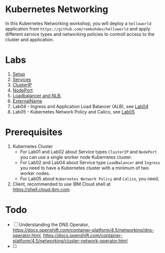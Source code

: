 # Kubernetes Networking

In this Kubernetes Networking workshop, you will deploy a `helloworld` application from `https://github.com/remkohdev/helloworld` and apply different service types and networking policies to controll access to the cluster and application.

# Labs

1. [Setup](docs/setup.md)
2. [Services](docs/services.md)
3. [ClusterIP](docs/clusterip.md)
4. [NodePort](docs/nodeport.md)
5. [Loadbalancer and NLB](docs/loadbalancer.md),
6. [ExternalName](docs/externalname.md)
7. Lab04 - Ingress and Application Load Balancer (ALB), see [Lab04](Lab04/README.md)
8. Lab05 - Kubernetes Network Policy and Calico, see [Lab05](Lab05/README.md)

# Prerequisites

1. Kubernetes Cluster
    - For Lab01 and Lab02 about Service types `ClusterIP` and `NodePort` you can use a single worker node Kubernetes cluster.
    - For Lab02 and Lab04 about Service type `LoadBalancer` and `Ingress` you need to have a Kubernetes cluster with a minimum of two worker nodes.
    - For Lab05 about `Kubernetes Network Policy` and `Calico`, you need.
1. Client, recommended to use IBM Cloud shell at https://shell.cloud.ibm.com.

# Todo

- [ ] Understanding the DNS Operator, https://docs.openshift.com/container-platform/4.5/networking/dns-operator.html, https://docs.openshift.com/container-platform/4.5/networking/cluster-network-operator.html
- [ ] 